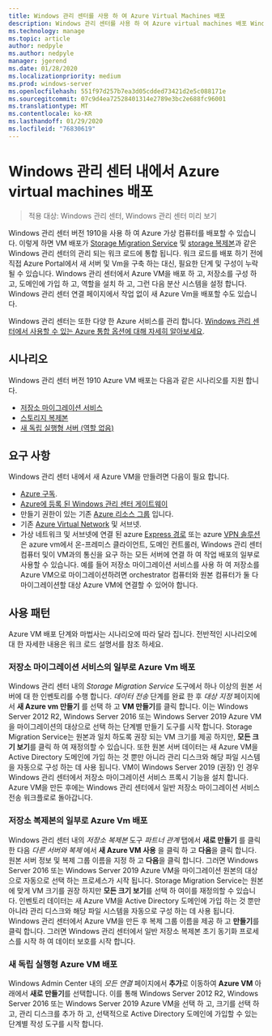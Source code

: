 ```yaml
---
title: Windows 관리 센터를 사용 하 여 Azure Virtual Machines 배포
description: Windows 관리 센터를 사용 하 여 Azure virtual machines 배포 Windows 관리 센터 관리 시나리오의 일부로 Azure virtual machines 구성
ms.technology: manage
ms.topic: article
author: nedpyle
ms.author: nedpyle
manager: jgerend
ms.date: 01/28/2020
ms.localizationpriority: medium
ms.prod: windows-server
ms.openlocfilehash: 551f97d257b7ea3d05cdded73421d2e5c088171e
ms.sourcegitcommit: 07c9d4ea72528401314e2789e3bc2e688fc96001
ms.translationtype: MT
ms.contentlocale: ko-KR
ms.lasthandoff: 01/29/2020
ms.locfileid: "76830619"
---
```

# <a name="deploy-azure-virtual-machines-from-within-windows-admin-center"></a>Windows 관리 센터 내에서 Azure virtual machines 배포

>적용 대상: Windows 관리 센터, Windows 관리 센터 미리 보기

Windows 관리 센터 버전 1910을 사용 하 여 Azure 가상 컴퓨터를 배포할 수 있습니다. 이렇게 하면 VM 배포가 [Storage Migration Service](../../../storage/storage-migration-service/overview.md) 및 [storage 복제본](../../../storage/storage-replica/storage-replica-overview.md)과 같은 Windows 관리 센터의 관리 되는 워크 로드에 통합 됩니다. 워크 로드를 배포 하기 전에 직접 Azure Portal에서 새 서버 및 Vm을 구축 하는 대신, 필요한 단계 및 구성이 누락 될 수 있습니다. Windows 관리 센터에서 Azure VM을 배포 하 고, 저장소를 구성 하 고, 도메인에 가입 하 고, 역할을 설치 하 고, 그런 다음 분산 시스템을 설정 합니다. Windows 관리 센터 연결 페이지에서 작업 없이 새 Azure Vm을 배포할 수도 있습니다.

Windows 관리 센터는 또한 다양 한 Azure 서비스를 관리 합니다. [Windows 관리 센터에서 사용할 수 있는 Azure 통합 옵션에 대해 자세히 알아보세요](../plan/azure-integration-options.md).

## <a name="scenarios"></a>시나리오

Windows 관리 센터 버전 1910 Azure VM 배포는 다음과 같은 시나리오를 지원 합니다.

- [저장소 마이그레이션 서비스](../../../storage/storage-migration-service/overview.md)
- [스토리지 복제본](../../../storage/storage-replica/storage-replica-overview.md)
- [새 독립 실행형 서버 (역할 없음)](index.md#extend-on-premises-capacity-with-azure)

## <a name="requirements"></a>요구 사항

Windows 관리 센터 내에서 새 Azure VM을 만들려면 다음이 필요 합니다.

- [Azure 구독](https://azure.microsoft.com).
- [Azure에 등록 된 Windows 관리 센터 게이트웨이](azure-integration.md)
- 만들기 권한이 있는 기존 [Azure 리소스 그룹](https://docs.microsoft.com/azure/azure-resource-manager/management/overview) 입니다.
- 기존 [Azure Virtual Network](https://docs.microsoft.com/azure/virtual-network/virtual-networks-overview) 및 서브넷.
- 가상 네트워크 및 서브넷에 연결 된 azure [Express 경로](https://azure.microsoft.com/services/expressroute/) 또는 azure [VPN 솔루션](https://azure.microsoft.com/services/vpn-gateway/) 은 azure vm에서 온-프레미스 클라이언트, 도메인 컨트롤러, Windows 관리 센터 컴퓨터 및이 VM과의 통신을 요구 하는 모든 서버에 연결 하 여 작업 배포의 일부로 사용할 수 있습니다. 예를 들어 저장소 마이그레이션 서비스를 사용 하 여 저장소를 Azure VM으로 마이그레이션하려면 orchestrator 컴퓨터와 원본 컴퓨터가 둘 다 마이그레이션할 대상 Azure VM에 연결할 수 있어야 합니다.

## <a name="usage"></a>사용 패턴

Azure VM 배포 단계와 마법사는 시나리오에 따라 달라 집니다. 전반적인 시나리오에 대 한 자세한 내용은 워크 로드 설명서를 참조 하세요.

### <a name="deploying-azure-vms-as-part-of-storage-migration-service"></a>저장소 마이그레이션 서비스의 일부로 Azure Vm 배포

Windows 관리 센터 내의 *Storage Migration Service* 도구에서 하나 이상의 원본 서버에 대 한 인벤토리를 수행 합니다. *데이터 전송* 단계를 완료 한 후 *대상 지정* 페이지에서 **새 Azure vm 만들기** 를 선택 하 고 **VM 만들기**를 클릭 합니다. 이는 Windows Server 2012 R2, Windows Server 2016 또는 Windows Server 2019 Azure VM을 마이그레이션의 대상으로 선택 하는 단계별 만들기 도구를 시작 합니다. Storage Migration Service는 원본과 일치 하도록 권장 되는 VM 크기를 제공 하지만, **모든 크기 보기**를 클릭 하 여 재정의할 수 있습니다. 또한 원본 서버 데이터는 새 Azure VM을 Active Directory 도메인에 가입 하는 것 뿐만 아니라 관리 디스크와 해당 파일 시스템을 자동으로 구성 하는 데 사용 됩니다. VM이 Windows Server 2019 (권장) 인 경우 Windows 관리 센터에서 저장소 마이그레이션 서비스 프록시 기능을 설치 합니다. Azure VM을 만든 후에는 Windows 관리 센터에서 일반 저장소 마이그레이션 서비스 전송 워크플로로 돌아갑니다.  


### <a name="deploying-azure-vms-as-part-of-storage-replica"></a>저장소 복제본의 일부로 Azure Vm 배포

Windows 관리 센터 내의 *저장소 복제본* 도구 *파트너 관계* 탭에서 **새로 만들기** 를 클릭 한 다음 *다른 서버와 복제* 에서 **새 Azure VM 사용** 을 클릭 하 고 **다음**을 클릭 합니다. 원본 서버 정보 및 복제 그룹 이름을 지정 하 고 **다음**을 클릭 합니다. 그러면 Windows Server 2016 또는 Windows Server 2019 Azure VM을 마이그레이션 원본의 대상으로 자동으로 선택 하는 프로세스가 시작 됩니다. Storage Migration Service는 원본에 맞게 VM 크기를 권장 하지만 **모든 크기 보기**를 선택 하 여이를 재정의할 수 있습니다. 인벤토리 데이터는 새 Azure VM을 Active Directory 도메인에 가입 하는 것 뿐만 아니라 관리 디스크와 해당 파일 시스템을 자동으로 구성 하는 데 사용 됩니다. Windows 관리 센터에서 Azure VM을 만든 후 복제 그룹 이름을 제공 하 고 **만들기**를 클릭 합니다. 그러면 Windows 관리 센터에서 일반 저장소 복제본 초기 동기화 프로세스를 시작 하 여 데이터 보호를 시작 합니다.


### <a name="deploying-a-new-standalone-azure-vm"></a>새 독립 실행형 Azure VM 배포

Windows Admin Center 내의 *모든 연결* 페이지에서 **추가**로 이동하여 **Azure VM** 아래에서 **새로 만들기**를 선택합니다. 이를 통해 Windows Server 2012 R2, Windows Server 2016 또는 Windows Server 2019 Azure VM을 선택 하 고, 크기를 선택 하 고, 관리 디스크를 추가 하 고, 선택적으로 Active Directory 도메인에 가입할 수 있는 단계별 작성 도구를 시작 합니다.
